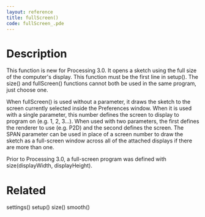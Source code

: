 ```yaml
---
layout: reference
title: fullScreen()
code: fullScreen_.pde
---
```


# Description

This function is new for Processing 3.0. It opens a sketch using the full size of the computer's display. This function must be the first line in setup(). The size() and fullScreen() functions cannot both be used in the same program, just choose one.

When fullScreen() is used without a parameter, it draws the sketch to the screen currently selected inside the Preferences window. When it is used with a single parameter, this number defines the screen to display to program on (e.g. 1, 2, 3...). When used with two parameters, the first defines the renderer to use (e.g. P2D) and the second defines the screen. The SPAN parameter can be used in place of a screen number to draw the sketch as a full-screen window across all of the attached displays if there are more than one.

Prior to Processing 3.0, a full-screen program was defined with size(displayWidth, displayHeight).

# Related

settings()
setup()
size()
smooth()
